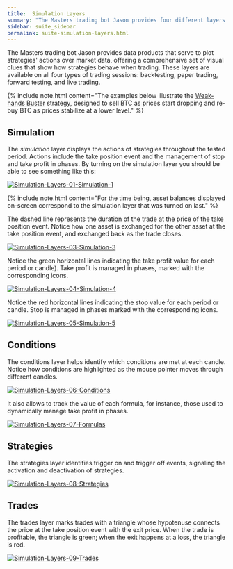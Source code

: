 ```yaml
---
title:  Simulation Layers
summary: "The Masters trading bot Jason provides four different layers: simulation, conditions, strategies, and trades."
sidebar: suite_sidebar
permalink: suite-simulation-layers.html
---
```


The Masters <a data-toggle="tooltip" data-original-title="{{site.data.concepts.trading_bot}}">trading bot</a> Jason provides <a data-toggle="tooltip" data-original-title="{{site.data.concepts.data_product}}">data products</a> that serve to plot strategies' actions over market data, offering a comprehensive set of visual clues that show how strategies behave when trading. These layers are available on all four types of trading <a data-toggle="tooltip" data-original-title="{{site.data.concepts.session}}">sessions</a>: <a data-toggle="tooltip" data-original-title="{{site.data.network.backtesting_session}}">backtesting</a>, <a data-toggle="tooltip" data-original-title="{{site.data.network.paper_trading_session}}">paper trading</a>, <a data-toggle="tooltip" data-original-title="{{site.data.network.forward_testing_session}}">forward testing</a>, and <a data-toggle="tooltip" data-original-title="{{site.data.network.live_trading_session}}">live trading</a>.

{% include note.html content="The examples below illustrate the <a href='https://github.com/Superalgos/Strategy-BTC-WeakHandsBuster' rel='nofollow' rel='noopener' target='_blank'>Weak-hands Buster</a> strategy, designed to sell BTC as prices start dropping and re-buy BTC as prices stabilize at a lower level." %}

## Simulation

The *simulation* layer displays the actions of strategies throughout the tested period. Actions include the <a data-toggle="tooltip" data-original-title="{{site.data.trading_system.take_position_event}}">take position event</a> and the management of <a data-toggle="tooltip" data-original-title="{{site.data.trading_system.stop}}">stop</a> and <a data-toggle="tooltip" data-original-title="{{site.data.trading_system.take_profit}}">take profit</a> in phases. By turning on the simulation layer you should be able to see something like this:

[![Simulation-Layers-01-Simulation-1](https://user-images.githubusercontent.com/13994516/67279788-040d5880-f4cc-11e9-9098-11496fac9c79.gif)](https://user-images.githubusercontent.com/13994516/67279788-040d5880-f4cc-11e9-9098-11496fac9c79.gif)

{% include note.html content="For the time being, asset balances displayed on-screen correspond to the simulation layer that was turned on last." %}

The dashed line represents the duration of the trade at the price of the take position event. Notice how one asset is exchanged for the other asset at the take position event, and exchanged back as the trade closes.

[![Simulation-Layers-03-Simulation-3](https://user-images.githubusercontent.com/13994516/67279791-040d5880-f4cc-11e9-9cac-db42c419ca0c.gif)](https://user-images.githubusercontent.com/13994516/67279791-040d5880-f4cc-11e9-9cac-db42c419ca0c.gif)

Notice the green horizontal lines indicating the take profit value for each period or candle). Take profit is managed in <a data-toggle="tooltip" data-original-title="{{site.data.trading_system.phase_1}}">phases</a>, marked with the corresponding icons.

[![Simulation-Layers-04-Simulation-4](https://user-images.githubusercontent.com/13994516/67279792-040d5880-f4cc-11e9-8487-cf390d78da92.gif)](https://user-images.githubusercontent.com/13994516/67279792-040d5880-f4cc-11e9-8487-cf390d78da92.gif)

Notice the red horizontal lines indicating the stop value for each period or candle. Stop is managed in phases marked with the corresponding icons.

[![Simulation-Layers-05-Simulation-5](https://user-images.githubusercontent.com/13994516/67279793-04a5ef00-f4cc-11e9-8ac1-32e98762bf5b.gif)](https://user-images.githubusercontent.com/13994516/67279793-04a5ef00-f4cc-11e9-8ac1-32e98762bf5b.gif)

## Conditions

The conditions layer helps identify which <a data-toggle="tooltip" data-original-title="{{site.data.trading_system.condition}}">conditions</a> are met at each candle. Notice how conditions are highlighted as the mouse pointer moves through different candles.

[![Simulation-Layers-06-Conditions](https://user-images.githubusercontent.com/13994516/67279794-04a5ef00-f4cc-11e9-9c53-cf5694701b50.gif)](https://user-images.githubusercontent.com/13994516/67279794-04a5ef00-f4cc-11e9-9c53-cf5694701b50.gif)

It also allows to track the value of each <a data-toggle="tooltip" data-original-title="{{site.data.trading_system.formula}}">formula</a>, for instance, those used to dynamically manage take profit in phases.

[![Simulation-Layers-07-Formulas](https://user-images.githubusercontent.com/13994516/67279796-053e8580-f4cc-11e9-8688-4fea62c1f40b.gif)](https://user-images.githubusercontent.com/13994516/67279796-053e8580-f4cc-11e9-8688-4fea62c1f40b.gif)

## Strategies

The strategies layer identifies <a data-toggle="tooltip" data-original-title="{{site.data.trading_system.trigger-on_event}}">trigger on</a> and <a data-toggle="tooltip" data-original-title="{{site.data.trading_system.trigger-off_event}}">trigger off events</a>, signaling the activation and deactivation of strategies.

[![Simulation-Layers-08-Strategies](https://user-images.githubusercontent.com/13994516/67280186-dd035680-f4cc-11e9-82e8-e52706749f5a.gif)](https://user-images.githubusercontent.com/13994516/67280186-dd035680-f4cc-11e9-82e8-e52706749f5a.gif)

## Trades

The trades layer marks trades with a triangle whose hypotenuse connects the price at the take position event with the exit price. When the trade is profitable, the triangle is green; when the exit happens at a loss, the triangle is red.

[![Simulation-Layers-09-Trades](https://user-images.githubusercontent.com/13994516/67280187-dd9bed00-f4cc-11e9-93be-74b497d8f7b5.gif)](https://user-images.githubusercontent.com/13994516/67280187-dd9bed00-f4cc-11e9-93be-74b497d8f7b5.gif)